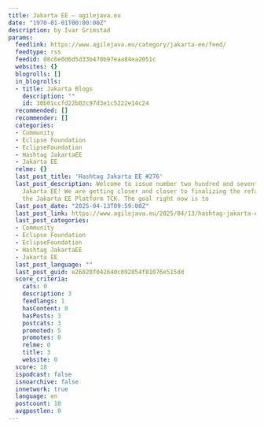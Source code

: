 ```yaml
---
title: Jakarta EE – agilejava.eu
date: "1970-01-01T00:00:00Z"
description: by Ivar Grimstad
params:
  feedlink: https://www.agilejava.eu/category/jakarta-ee/feed/
  feedtype: rss
  feedid: 08c6e0d6d5d33b470b97eaa84ea2051c
  websites: {}
  blogrolls: []
  in_blogrolls:
  - title: Jakarta Blogs
    description: ""
    id: 30b01ccfd22b02c97d3e1c5222e14c24
  recommended: []
  recommender: []
  categories:
  - Community
  - Eclipse Foundation
  - EclipseFoundation
  - Hashtag JakartaEE
  - Jakarta EE
  relme: {}
  last_post_title: 'Hashtag Jakarta EE #276'
  last_post_description: Welcome to issue number two hundred and seventy-six of Hashtag
    Jakarta EE! We are getting closer and closer to finalizing the refactoring of
    the Jakarta EE Platform TCK. The goal right now is to
  last_post_date: "2025-04-13T09:59:00Z"
  last_post_link: https://www.agilejava.eu/2025/04/13/hashtag-jakarta-ee-276/
  last_post_categories:
  - Community
  - Eclipse Foundation
  - EclipseFoundation
  - Hashtag JakartaEE
  - Jakarta EE
  last_post_language: ""
  last_post_guid: e26028f042640c092854f81076e515dd
  score_criteria:
    cats: 0
    description: 3
    feedlangs: 1
    hasContent: 0
    hasPosts: 3
    postcats: 3
    promoted: 5
    promotes: 0
    relme: 0
    title: 3
    website: 0
  score: 18
  ispodcast: false
  isnoarchive: false
  innetwork: true
  language: en
  postcount: 10
  avgpostlen: 0
---
```

